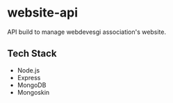 # website-api

API build to manage webdevesgi association's website.

## Tech Stack

- Node.js
- Express
- MongoDB
- Mongoskin